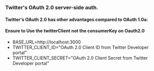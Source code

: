 ### Twitter's OAuth 2.0 server-side auth.

#### Twitter's OAuth 2.0 has other advantages compared to OAuth 1.0a:

#### Ensure to Use the twitterClient not the consumerKey on Oauth2.0
 - BASE_URL=http://localhost:3000
 - TWITTER_CLIENT_ID="OAuth 2.0 Client ID from Twitter Developer portal"
 - TWITTER_CLIENT_SECRET="OAuth 2.0 Client Secret from Twitter Developer portal"
